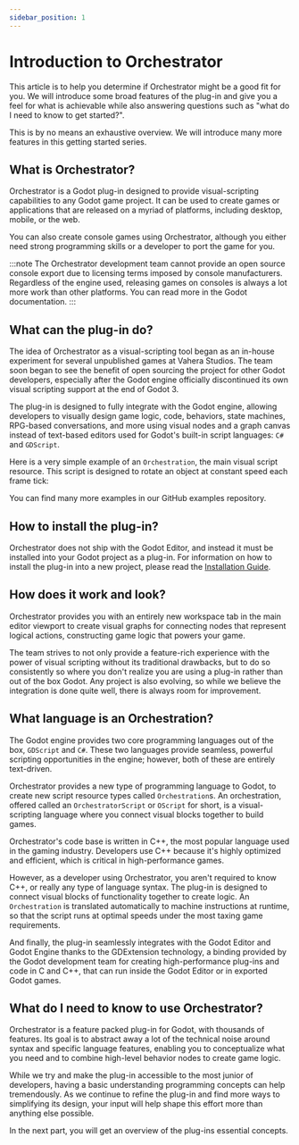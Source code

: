 ```yaml
---
sidebar_position: 1
---
```


# Introduction to Orchestrator

This article is to help you determine if Orchestrator might be a good fit for you.
We will introduce some broad features of the plug-in and give you a feel for what is achievable while also answering questions such as "what do I need to know to get started?".

This is by no means an exhaustive overview.
We will introduce many more features in this getting started series.

## What is Orchestrator?

Orchestrator is a Godot plug-in designed to provide visual-scripting capabilities to any Godot game project.
It can be used to create games or applications that are released on a myriad of platforms, including desktop, mobile, or the web.

You can also create console games using Orchestrator, although you either need strong programming skills or a developer to port the game for you.

:::note
The Orchestrator development team cannot provide an open source console export due to licensing terms imposed by console manufacturers.
Regardless of the engine used, releasing games on consoles is always a lot more work than other platforms.
You can read more in the <ExternalLink href="https://docs.godotengine.org/en/stable/tutorials/platform/consoles.html#doc-consoles">Godot documentation</ExternalLink>.
:::

## What can the plug-in do?

The idea of Orchestrator as a visual-scripting tool began as an in-house experiment for several unpublished games at Vahera Studios.
The team soon began to see the benefit of open sourcing the project for other Godot developers, especially after the Godot engine officially discontinued its own visual scripting support at the end of Godot 3.

The plug-in is designed to fully integrate with the Godot engine, allowing developers to visually design game logic, code, behaviors, state machines, RPG-based conversations, and more using visual nodes and a graph canvas instead of text-based editors used for Godot's built-in script languages: `C#` and `GDScript`.

Here is a very simple example of an `Orchestration`, the main visual script resource.
This script is designed to rotate an object at constant speed each frame tick:

<Figure image="/img/common/example-orchestration.png" caption="An example orchestration"></Figure>

You can find many more examples in our <ExternalLink href="https://github.com/Vahera/godot-orchestrator-examples">GitHub examples repository</ExternalLink>.

## How to install the plug-in?

Orchestrator does not ship with the Godot Editor, and instead it must be installed into your Godot project as a plug-in.
For information on how to install the plug-in into a new project, please read the [Installation Guide](installation-guide).

## How does it work and look?

Orchestrator provides you with an entirely new workspace tab in the main editor viewport to create visual graphs for connecting nodes that represent logical actions, constructing game logic that powers your game.

<Figure image="/img/common/godot-editor-orchestrator.png" caption="Orchestrator main view"></Figure>

The team strives to not only provide a feature-rich experience with the power of visual scripting without its traditional drawbacks, but to do so consistently so where you don't realize you are using a plug-in rather than out of the box Godot.
Any project is also evolving, so while we believe the integration is done quite well, there is always room for improvement.

## What language is an Orchestration?

The Godot engine provides two core programming languages out of the box, `GDScript` and `C#`.
These two languages provide seamless, powerful scripting opportunities in the engine; however, both of these are entirely text-driven.

Orchestrator provides a new type of programming language to Godot, to create new script resource types called `Orchestration`s.
An orchestration, offered called an `OrchestratorScript` or `OScript` for short, is a visual-scripting language where you connect visual blocks together to build games.

Orchestrator's code base is written in C++, the most popular language used in the gaming industry.
Developers use C++ because it's highly optimized and efficient, which is critical in high-performance games.

However, as a developer using Orchestrator, you aren't required to know C++, or really any type of language syntax.
The plug-in is designed to connect visual blocks of functionality together to create logic.
An `Orchestration` is translated automatically to machine instructions at runtime, so that the script runs at optimal speeds under the most taxing game requirements.

And finally, the plug-in seamlessly integrates with the Godot Editor and Godot Engine thanks to the GDExtension technology, a binding provided by the Godot development team for creating high-performance plug-ins and code in C and C++, that can run inside the Godot Editor or in exported Godot games.

## What do I need to know to use Orchestrator?

Orchestrator is a feature packed plug-in for Godot, with thousands of features.
Its goal is to abstract away a lot of the technical noise around syntax and specific language features, enabling you to conceptualize what you need and to combine high-level behavior nodes to create game logic. 

While we try and make the plug-in accessible to the most junior of developers, having a basic understanding programming concepts can help tremendously.
As we continue to refine the plug-in and find more ways to simplifying its design, your input will help shape this effort more than anything else possible. 

In the next part, you will get an overview of the plug-ins essential concepts.